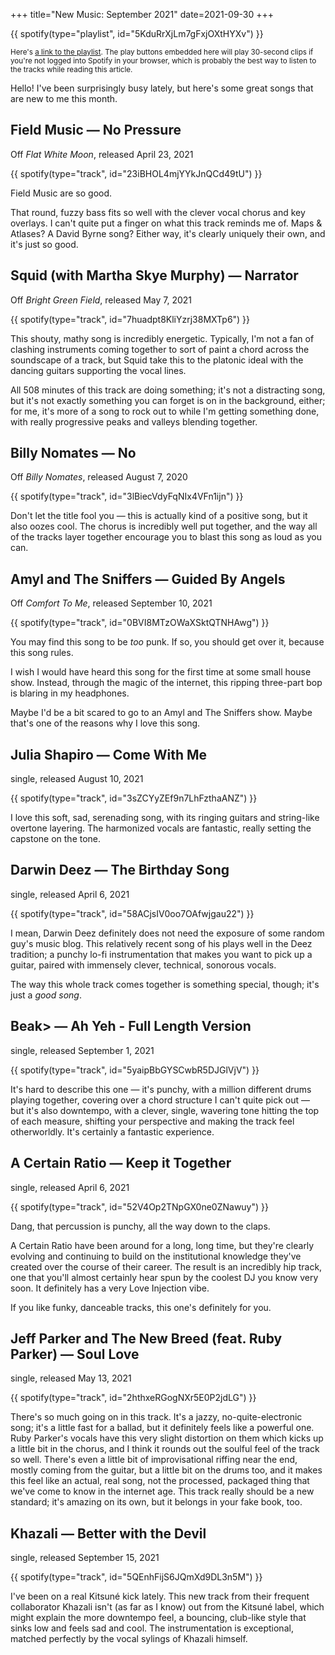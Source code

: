 +++
title="New Music:  September 2021"
date=2021-09-30
+++

{{ spotify(type="playlist", id="5KduRrXjLm7gFxjOXtHYXv") }}

<small>Here's <a href="https://open.spotify.com/playlist/5KduRrXjLm7gFxjOXtHYXv">a link to the playlist</a>. The play buttons embedded here will play 30-second clips if you're not logged into Spotify in your browser, which is probably the best way to listen to the tracks while reading this article.</small>

Hello!  I've been surprisingly busy lately, but here's some great songs that are new to me this month.

## Field Music — No Pressure
Off _Flat White Moon_, released April 23, 2021

{{ spotify(type="track", id="23iBHOL4mjYYkJnQCd49tU") }}

Field Music are so good.

That round, fuzzy bass fits so well with the clever vocal chorus and key overlays.  I can't quite put a finger on what this track reminds me of.  Maps & Atlases?  A David Byrne song?  Either way, it's clearly uniquely their own, and it's just so good.

## Squid (with Martha Skye Murphy) — Narrator
Off _Bright Green Field_, released May 7, 2021

{{ spotify(type="track", id="7huadpt8KliYzrj38MXTp6") }}

This shouty, mathy song is incredibly energetic.  Typically, I'm not a fan of clashing instruments coming together to sort of paint a chord across the soundscape of a track, but Squid take this to the platonic ideal with the dancing guitars supporting the vocal lines.

All 508 minutes of this track are doing something; it's not a distracting song, but it's not exactly something you can forget is on in the background, either; for me, it's more of a song to rock out to while I'm getting something done, with really progressive peaks and valleys blending together.

## Billy Nomates — No
Off _Billy Nomates_, released August 7, 2020

{{ spotify(type="track", id="3lBiecVdyFqNIx4VFn1ijn") }}

Don't let the title fool you — this is actually kind of a positive song, but it also oozes cool.  The chorus is incredibly well put together, and the way all of the tracks layer together encourage you to blast this song as loud as you can.

## Amyl and The Sniffers — Guided By Angels
Off _Comfort To Me_, released September 10, 2021

{{ spotify(type="track", id="0BVI8MTzOWaXSktQTNHAwg") }}

You may find this song to be _too_ punk.  If so, you should get over it, because this song rules.

I wish I would have heard this song for the first time at some small house show.  Instead, through the magic of the internet, this ripping three-part bop is blaring in my headphones.

Maybe I'd be a bit scared to go to an Amyl and The Sniffers show.  Maybe that's one of the reasons why I love this song.

## Julia Shapiro — Come With Me
single, released August 10, 2021

{{ spotify(type="track", id="3sZCYyZEf9n7LhFzthaANZ") }}

I love this soft, sad, serenading song, with its ringing guitars and string-like overtone layering.  The harmonized vocals are fantastic, really setting the capstone on the tone.

## Darwin Deez — The Birthday Song
single, released April 6, 2021

{{ spotify(type="track", id="58ACjsIV0oo7OAfwjgau22") }}

I mean, Darwin Deez definitely does not need the exposure of some random guy's music blog.  This relatively recent song of his plays well in the Deez tradition; a punchy lo-fi instrumentation that makes you want to pick up a guitar, paired with immensely clever, technical, sonorous vocals.

The way this whole track comes together is something special, though; it's just a _good song_.

## Beak> — Ah Yeh - Full Length Version
single, released September 1, 2021

{{ spotify(type="track", id="5yaipBbGYSCwbR5DJGlVjV") }}

It's hard to describe this one — it's punchy, with a million different drums playing together, covering over a chord structure I can't quite pick out — but it's also downtempo, with a clever, single, wavering tone hitting the top of each measure, shifting your perspective and making the track feel otherworldly.  It's certainly a fantastic experience.

## A Certain Ratio — Keep it Together
single, released April 6, 2021

{{ spotify(type="track", id="52V4Op2TNpGX0ne0ZNawuy") }}

Dang, that percussion is punchy, all the way down to the claps.

A Certain Ratio have been around for a long, long time, but they're clearly evolving and continuing to build on the institutional knowledge they've created over the course of their career.  The result is an incredibly hip track, one that you'll almost certainly hear spun by the coolest DJ you know very soon.  It definitely has a very Love Injection vibe.

If you like funky, danceable tracks, this one's definitely for you.

## Jeff Parker and The New Breed (feat. Ruby Parker) — Soul Love
single, released May 13, 2021

{{ spotify(type="track", id="2hthxeRGogNXr5E0P2jdLG") }}

There's so much going on in this track.  It's a jazzy, no-quite-electronic song; it's a little fast for a ballad, but it definitely feels like a powerful one.  Ruby Parker's vocals have this very slight distortion on them which kicks up a little bit in the chorus, and I think it rounds out the soulful feel of the track so well.  There's even a little bit of improvisational riffing near the end, mostly coming from the guitar, but a little bit on the drums too, and it makes this feel like an actual, real song, not the processed, packaged thing that we've come to know in the internet age.  This track really should be a new standard; it's amazing on its own, but it belongs in your fake book, too.

## Khazali — Better with the Devil
single, released September 15, 2021

{{ spotify(type="track", id="5QEnhFijS6JQmXd9DL3n5M") }}

I've been on a real Kitsuné kick lately.  This new track from their frequent collaborator Khazali isn't (as far as I know) out from the Kitsuné label, which might explain the more downtempo feel, a bouncing, club-like style that sinks low and feels sad and cool.  The instrumentation is exceptional, matched perfectly by the vocal sylings of Khazali himself.
